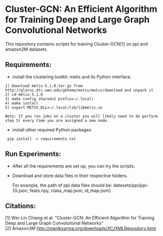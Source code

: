 # Cluster-GCN: An Efficient Algorithm for Training Deep and Large Graph Convolutional Networks
This repository contains scripts for training Cluster-GCN[1] on ppi and amazon2M datasets.

## Requirements:

* install the clustering toolkit: metis and its Python interface.
```
1) Download metis-5.1.0.tar.gz from http://glaros.dtc.umn.edu/gkhome/metis/metis/download and unpack it
2) cd metis-5.1.0
3) make config shared=1 prefix=~/.local/
4) make install
5) export METIS_DLL=~/.local/lib/libmetis.so

Note: If you run jobs on a cluster you will likely need to do perform step 5) every time you are assigned a new node. 
```

* install other required Python packages
```
 pip install -r requirements.txt
```

## Run Experiments:

* After all the requirements are set up, you can try the scripts.

* Download and store data files in their respective folders.

  For example, the path of ppi data files should be: datasets/ppi/ppi-{G.json, feats.npy, class_map.json, id_map.json}

## Citations:
[1] Wei-Lin Chiang et al. "Cluster-GCN: An Efficient Algorithm for Training Deep and Large Graph Convolutional Networks"\
[2] Amazon3M http://manikvarma.org/downloads/XC/XMLRepository.html
